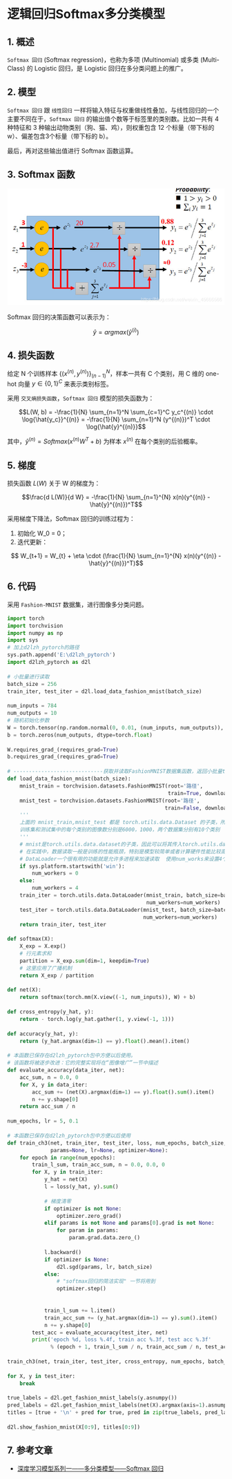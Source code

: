 # 逻辑回归Softmax多分类模型

## 1. 概述

`Softmax 回归` (Softmax regression)，也称为多项 (Multinomial) 或多类 (Multi-Class) 的 Logistic 回归，是 Logistic 回归在多分类问题上的推广。

## 2. 模型

`Softmax 回归` 跟 `线性回归` 一样将输入特征与权重做线性叠加，与线性回归的一个主要不同在于，`Softmax 回归` 的输出值个数等于标签里的类别数。比如一共有 4 种特征和 3 种输出动物类别（狗、猫、鸡），则权重包含 12 个标量（带下标的 w）、偏差包含3个标量（带下标的 b）。

最后，再对这些输出值进行 Softmax 函数运算。

## 3. Softmax 函数

![Softmax 函数](./LR-Softmax.png)

Softmax 回归的决策函数可以表示为：

$$\hat{y} = argmax(\hat{y}^{(i)})$$

## 4. 损失函数

给定 N 个训练样本 $\{(x^{(n)}, y^{(n)})\}_{(n-1)}^N$，样本一共有 C 个类别，用 C 维的 one-hot 向量 $y \in \{0, 1\}^C$ 来表示类别标签。


采用 `交叉熵损失函数`，`Softmax 回归` 模型的损失函数为：

$$L(W, b) = -\frac{1}{N} \sum_{n=1}^N \sum_{c=1}^C y_c^{(n)} \cdot \log{\hat{y_c}}^{(n)} = -\frac{1}{N} \sum_{n=1}^N (y^{(n)})^T \cdot \log{\hat{y}^{(n)}}$$

其中，$\hat{y}^{(n)} = Softmax(x^{(n)} W^T + b)$ 为样本 $x^{(n)}$ 在每个类别的后验概率。

## 5. 梯度

损失函数 $L(W)$ 关于 W 的梯度为：

$$\frac{d L(W)}{d W} = -\frac{1}{N} \sum_{n=1}^{N} x(n)(y^{(n)} - \hat{y}^{(n)})^T$$

采用梯度下降法，Softmax 回归的训练过程为：

1. 初始化 W_0 = 0；
2. 迭代更新：

$$ W_{t+1} = W_{t} + \eta \cdot (\frac{1}{N} \sum_{n=1}^{N} x(n)(y^{(n)} - \hat{y}^{(n)})^T)$$

## 6. 代码

采用 `Fashion-MNIST` 数据集，进行图像多分类问题。

```python
import torch
import torchvision
import numpy as np
import sys
# 加上d2lzh_pytorch的路径
sys.path.append('E:\d2lzh_pytorch')
import d2lzh_pytorch as d2l

# 小批量进行读取
batch_size = 256
train_iter, test_iter = d2l.load_data_fashion_mnist(batch_size)

num_inputs = 784
num_outputs = 10
# 随机初始化参数
W = torch.tensor(np.random.normal(0, 0.01, (num_inputs, num_outputs)), dtype=torch.float)
b = torch.zeros(num_outputs, dtype=torch.float)

W.requires_grad_(requires_grad=True)
b.requires_grad_(requires_grad=True)

# -----------------------------获取并读取FashionMNIST数据集函数，返回小批量train，test-----------------------------------
def load_data_fashion_mnist(batch_size):
    mnist_train = torchvision.datasets.FashionMNIST(root='路径',
                                                    train=True, download=True, transform=transforms.ToTensor())
    mnist_test = torchvision.datasets.FashionMNIST(root='路径',
                                                   train=False, download=True, transform=transforms.ToTensor())
    '''
    上面的 mnist_train,mnist_test 都是 torch.utils.data.Dataset 的子类，所以可以使用len()获取数据集的大小
    训练集和测试集中的每个类别的图像数分别是6000，1000，两个数据集分别有10个类别
    '''
    # mnist是torch.utils.data.dataset的子类，因此可以将其传入torch.utils.data.DataLoader来创建一个DataLoader实例来读取数据
    # 在实践中，数据读取一般是训练的性能瓶颈，特别是模型较简单或者计算硬件性能比较高的时候
    # DataLoader一个很有用的功能就是允许多进程来加速读取  使用num_works来设置4个进程读取数据
    if sys.platform.startswith('win'):
        num_workers = 0
    else:
        num_workers = 4
    train_iter = torch.utils.data.DataLoader(mnist_train, batch_size=batch_size, shuffle=True,
                                             num_workers=num_workers)
    test_iter = torch.utils.data.DataLoader(mnist_test, batch_size=batch_size, shuffle=False,
                                            num_workers=num_workers)
    return train_iter, test_iter

def softmax(X):
    X_exp = X.exp()
    # 行元素求和
    partition = X_exp.sum(dim=1, keepdim=True)
    # 这里应用了广播机制
    return X_exp / partition

def net(X):
    return softmax(torch.mm(X.view((-1, num_inputs)), W) + b)

def cross_entropy(y_hat, y):
    return - torch.log(y_hat.gather(1, y.view(-1, 1)))

def accuracy(y_hat, y):
    return (y_hat.argmax(dim=1) == y).float().mean().item()

# 本函数已保存在d2lzh_pytorch包中方便以后使用。
# 该函数将被逐步改进：它的完整实现将在“图像增广”一节中描述
def evaluate_accuracy(data_iter, net):
    acc_sum, n = 0.0, 0
    for X, y in data_iter:
        acc_sum += (net(X).argmax(dim=1) == y).float().sum().item()
        n += y.shape[0]
    return acc_sum / n

num_epochs, lr = 5, 0.1

# 本函数已保存在d2lzh_pytorch包中方便以后使用
def train_ch3(net, train_iter, test_iter, loss, num_epochs, batch_size,
              params=None, lr=None, optimizer=None):
    for epoch in range(num_epochs):
        train_l_sum, train_acc_sum, n = 0.0, 0.0, 0
        for X, y in train_iter:
            y_hat = net(X)
            l = loss(y_hat, y).sum()

            # 梯度清零
            if optimizer is not None:
                optimizer.zero_grad()
            elif params is not None and params[0].grad is not None:
                for param in params:
                    param.grad.data.zero_()

            l.backward()
            if optimizer is None:
                d2l.sgd(params, lr, batch_size)
            else:
                # "softmax回归的简洁实现" 一节将用到
                optimizer.step()


            train_l_sum += l.item()
            train_acc_sum += (y_hat.argmax(dim=1) == y).sum().item()
            n += y.shape[0]
        test_acc = evaluate_accuracy(test_iter, net)
        print('epoch %d, loss %.4f, train acc %.3f, test acc %.3f'
              % (epoch + 1, train_l_sum / n, train_acc_sum / n, test_acc))

train_ch3(net, train_iter, test_iter, cross_entropy, num_epochs, batch_size, [W, b], lr)

for X, y in test_iter:
    break

true_labels = d2l.get_fashion_mnist_labels(y.asnumpy())
pred_labels = d2l.get_fashion_mnist_labels(net(X).argmax(axis=1).asnumpy())
titles = [true + '\n' + pred for true, pred in zip(true_labels, pred_labels)]

d2l.show_fashion_mnist(X[0:9], titles[0:9])
```

## 7. 参考文章

- [深度学习模型系列一——多分类模型——Softmax 回归](https://blog.csdn.net/weixin_45666566/article/details/107595200)
